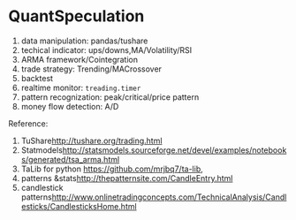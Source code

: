 # QuantSpeculation

1. data manipulation: pandas/tushare 
2. techical indicator: ups/downs,MA/Volatility/RSI
3. ARMA framework/Cointegration
4. trade strategy: Trending/MACrossover
5. backtest
6. realtime monitor: `treading.timer`
7. pattern recognization: peak/critical/price pattern
8. money flow detection: A/D

Reference:

1. TuShare<http://tushare.org/trading.html>
2. Statmodels<http://statsmodels.sourceforge.net/devel/examples/notebooks/generated/tsa_arma.html>
3. TaLib for python <https://github.com/mrjbq7/ta-lib>,
4. patterns &stats<http://thepatternsite.com/CandleEntry.html>
5. candlestick patterns<http://www.onlinetradingconcepts.com/TechnicalAnalysis/Candlesticks/CandlesticksHome.html>

